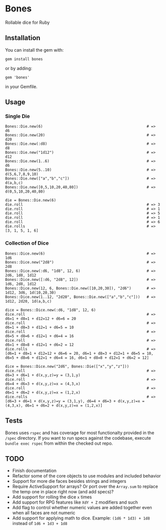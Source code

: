 # Bones

Rollable dice for Ruby

## Installation

You can install the gem with:

    gem install bones

or by adding:

    gem 'bones'

in your Gemfile.

## Usage

### Single Die

    Bones::Die.new(6)                                               # => d6
    Bones::Die.new(20)                                              # => d20
    Bones::Die.new(:d8)                                             # => d8
    Bones::Die.new("1d12")                                          # => d12
    Bones::Die.new(1..6)                                            # => d6
    Bones::Die.new(5..10)                                           # => d(5,6,7,8,9,10)
    Bones::Die.new(["a","b","c"])                                   # => d(a,b,c)
    Bones::Die.new([0,5,10,20,40,80])                               # => d(0,5,10,20,40,80)

    die = Bones::Die.new(6)
    die.roll                                                        # => 3
    die.roll                                                        # => 1
    die.roll                                                        # => 5
    die.roll                                                        # => 1
    die.roll                                                        # => 6
    die.rolls                                                       # => [3, 1, 5, 1, 6]

### Collection of Dice

    Bones::Dice.new(6)                                              # => 1d6
    Bones::Dice.new("2d8")                                          # => 2d8
    Bones::Dice.new(:d6, "1d8", 12, 6)                              # => 2d6, 1d8, 1d12
    Bones::Dice.new([:d6, "2d8", 12])                               # => 1d6, 2d8, 1d12
    Bones::Dice.new(12, 6, Bones::Die.new([10,20,30]), "2d6")       # => 1d12, 3d6, 1d(10,20,30)
    Bones::Dice.new(1..12, "2d20", Bones::Die.new(["a","b","c"]))   # => 1d12, 2d20, 1d(a,b,c)

    dice = Bones::Dice.new(:d6, "1d8", 12, 6)
    dice.roll                                                       # => d6=1 + d8=1 + d12=12 + d6=6 = 20
    dice.roll                                                       # => d6=1 + d8=3 + d12=1 + d6=5 = 10
    dice.roll                                                       # => d6=5 + d8=6 + d12=1 + d6=4 = 16
    dice.roll                                                       # => d6=1 + d8=8 + d12=1 + d6=2 = 12
    dice.rolls                                                      # => [d6=1 + d8=1 + d12=12 + d6=6 = 20, d6=1 + d8=3 + d12=1 + d6=5 = 10, d6=5 + d8=6 + d12=1 + d6=4 = 16, d6=1 + d8=8 + d12=1 + d6=2 = 12]

    dice = Bones::Dice.new("2d6", Bones::Die(["x","y","z"]))
    dice.roll                                                       # => d6=3 + d6=1 + d(x,y,z)=y = (3,1,y)
    dice.roll                                                       # => d6=4 + d6=3 + d(x,y,z)=x = (4,3,x)
    dice.roll                                                       # => d6=1 + d6=2 + d(x,y,z)=x = (1,2,x)
    dice.rolls                                                      # => [d6=3 + d6=1 + d(x,y,z)=y = (3,1,y), d6=4 + d6=3 + d(x,y,z)=x = (4,3,x), d6=1 + d6=2 + d(x,y,z)=x = (1,2,x)]

## Tests

Bones uses `rspec` and has coverage for most functionalty provided in the `/spec` directory.  If you want to run specs against the codebase, execute `bundle exec rspec` from within the checked out repo.

## TODO

* Finish documentation
* Refactor some of the core objects to use modules and included behavior
* Support for more die faces besides strings and integers
* Require ActiveSupport for arrays? Or port over the `Array.sum` to replace the temp one in place right now (and add specs)?
* Add support for rolling the dice `x` times
* Add support for RPG features like `XdY + Z` modifiers and such
* Add flag to control whether numeric values are added together even when all faces are not numeric
* Add support for applying math to dice. Example: `(1d6 * 1d3) + 1d8` instead of `1d6 + 1d3 + 1d8`
